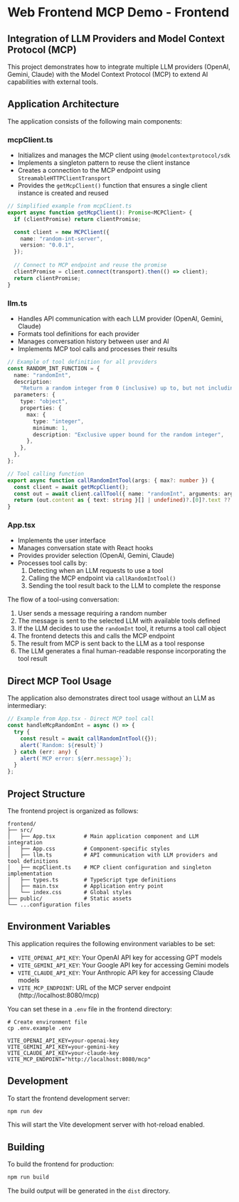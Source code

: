 # Web Frontend MCP Demo - Frontend

## Integration of LLM Providers and Model Context Protocol (MCP)

This project demonstrates how to integrate multiple LLM providers (OpenAI, Gemini, Claude) with the Model Context Protocol (MCP) to extend AI capabilities with external tools.

## Application Architecture

The application consists of the following main components:

### mcpClient.ts
- Initializes and manages the MCP client using `@modelcontextprotocol/sdk`
- Implements a singleton pattern to reuse the client instance
- Creates a connection to the MCP endpoint using `StreamableHTTPClientTransport`
- Provides the `getMcpClient()` function that ensures a single client instance is created and reused

```typescript
// Simplified example from mcpClient.ts
export async function getMcpClient(): Promise<MCPClient> {
  if (clientPromise) return clientPromise;

  const client = new MCPClient({
    name: "random-int-server",
    version: "0.0.1",
  });
  
  // Connect to MCP endpoint and reuse the promise
  clientPromise = client.connect(transport).then(() => client);
  return clientPromise;
}
```

### llm.ts
- Handles API communication with each LLM provider (OpenAI, Gemini, Claude)
- Formats tool definitions for each provider
- Manages conversation history between user and AI
- Implements MCP tool calls and processes their results

```typescript
// Example of tool definition for all providers
const RANDOM_INT_FUNCTION = {
  name: "randomInt",
  description:
    "Return a random integer from 0 (inclusive) up to, but not including, `max`. If `max` is omitted the default upper‑bound is 100.",
  parameters: {
    type: "object",
    properties: {
      max: {
        type: "integer",
        minimum: 1,
        description: "Exclusive upper bound for the random integer",
      },
    },
  },
};

// Tool calling function
export async function callRandomIntTool(args: { max?: number }) {
  const client = await getMcpClient();
  const out = await client.callTool({ name: "randomInt", arguments: args });
  return (out.content as { text: string }[] | undefined)?.[0]?.text ?? "";
}
```

### App.tsx
- Implements the user interface
- Manages conversation state with React hooks
- Provides provider selection (OpenAI, Gemini, Claude)
- Processes tool calls by:
  1. Detecting when an LLM requests to use a tool
  2. Calling the MCP endpoint via `callRandomIntTool()`
  3. Sending the tool result back to the LLM to complete the response

The flow of a tool-using conversation:
1. User sends a message requiring a random number
2. The message is sent to the selected LLM with available tools defined
3. If the LLM decides to use the `randomInt` tool, it returns a tool call object
4. The frontend detects this and calls the MCP endpoint
5. The result from MCP is sent back to the LLM as a tool response
6. The LLM generates a final human-readable response incorporating the tool result

## Direct MCP Tool Usage

The application also demonstrates direct tool usage without an LLM as intermediary:

```typescript
// Example from App.tsx - Direct MCP tool call
const handleMcpRandomInt = async () => {
  try {
    const result = await callRandomIntTool({});
    alert(`Random: ${result}`)
  } catch (err: any) {
    alert(`MCP error: ${err.message}`);
  }
};
```

## Project Structure

The frontend project is organized as follows:

```
frontend/
├── src/
│   ├── App.tsx         # Main application component and LLM integration
│   ├── App.css         # Component-specific styles
│   ├── llm.ts          # API communication with LLM providers and tool definitions
│   ├── mcpClient.ts    # MCP client configuration and singleton implementation
│   ├── types.ts        # TypeScript type definitions
│   ├── main.tsx        # Application entry point
│   └── index.css       # Global styles
├── public/             # Static assets
└── ...configuration files
```

## Environment Variables

This application requires the following environment variables to be set:

- `VITE_OPENAI_API_KEY`: Your OpenAI API key for accessing GPT models
- `VITE_GEMINI_API_KEY`: Your Google API key for accessing Gemini models
- `VITE_CLAUDE_API_KEY`: Your Anthropic API key for accessing Claude models
- `VITE_MCP_ENDPOINT`: URL of the MCP server endpoint (http://localhost:8080/mcp)

You can set these in a `.env` file in the frontend directory:

```
# Create environment file
cp .env.example .env
```

```
VITE_OPENAI_API_KEY=your-openai-key
VITE_GEMINI_API_KEY=your-gemini-key
VITE_CLAUDE_API_KEY=your-claude-key
VITE_MCP_ENDPOINT="http://localhost:8080/mcp"
```

## Development

To start the frontend development server:

```bash
npm run dev
```

This will start the Vite development server with hot-reload enabled.

## Building

To build the frontend for production:

```bash
npm run build
```

The build output will be generated in the `dist` directory.